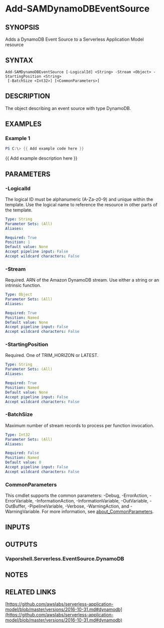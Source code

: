 # Add-SAMDynamoDBEventSource

## SYNOPSIS
Adds a DynamoDB Event Source to a Serverless Application Model resource

## SYNTAX

```
Add-SAMDynamoDBEventSource [-LogicalId] <String> -Stream <Object> -StartingPosition <String>
 [-BatchSize <Int32>] [<CommonParameters>]
```

## DESCRIPTION
The object describing an event source with type DynamoDB.

## EXAMPLES

### Example 1
```powershell
PS C:\> {{ Add example code here }}
```

{{ Add example description here }}

## PARAMETERS

### -LogicalId
The logical ID must be alphanumeric (A-Za-z0-9) and unique within the template.
Use the logical name to reference the resource in other parts of the template.

```yaml
Type: String
Parameter Sets: (All)
Aliases:

Required: True
Position: 1
Default value: None
Accept pipeline input: False
Accept wildcard characters: False
```

### -Stream
Required.
ARN of the Amazon DynamoDB stream.
Use either a string or an intrinsic function.

```yaml
Type: Object
Parameter Sets: (All)
Aliases:

Required: True
Position: Named
Default value: None
Accept pipeline input: False
Accept wildcard characters: False
```

### -StartingPosition
Required.
One of TRIM_HORIZON or LATEST.

```yaml
Type: String
Parameter Sets: (All)
Aliases:

Required: True
Position: Named
Default value: None
Accept pipeline input: False
Accept wildcard characters: False
```

### -BatchSize
Maximum number of stream records to process per function invocation.

```yaml
Type: Int32
Parameter Sets: (All)
Aliases:

Required: False
Position: Named
Default value: 0
Accept pipeline input: False
Accept wildcard characters: False
```

### CommonParameters
This cmdlet supports the common parameters: -Debug, -ErrorAction, -ErrorVariable, -InformationAction, -InformationVariable, -OutVariable, -OutBuffer, -PipelineVariable, -Verbose, -WarningAction, and -WarningVariable. For more information, see [about_CommonParameters](http://go.microsoft.com/fwlink/?LinkID=113216).

## INPUTS

## OUTPUTS

### Vaporshell.Serverless.EventSource.DynamoDB
## NOTES

## RELATED LINKS

[https://github.com/awslabs/serverless-application-model/blob/master/versions/2016-10-31.md#dynamodb](https://github.com/awslabs/serverless-application-model/blob/master/versions/2016-10-31.md#dynamodb)

